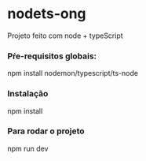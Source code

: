 # nodets-ong

Projeto feito com node + typeScript

### Pŕe-requisitos globais:

npm install nodemon/typescript/ts-node

### Instalação

npm install

### Para rodar o projeto

npm run dev
